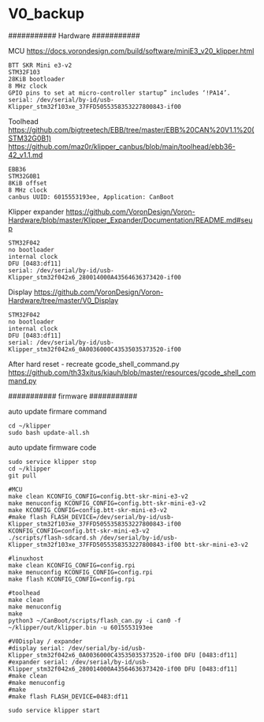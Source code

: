 # V0_backup

########### Hardware ###########

MCU
https://docs.vorondesign.com/build/software/miniE3_v20_klipper.html
	
	BTT SKR Mini e3-v2
	STM32F103
	28KiB bootloader
	8 MHz clock
	GPIO pins to set at micro-controller startup” includes ‘!PA14’.
	serial: /dev/serial/by-id/usb-Klipper_stm32f103xe_37FFD5055358353227800843-if00
 


Toolhead
https://github.com/bigtreetech/EBB/tree/master/EBB%20CAN%20V1.1%20(STM32G0B1) 
	https://github.com/maz0r/klipper_canbus/blob/main/toolhead/ebb36-42_v1.1.md 
	
	EBB36 
	STM32G0B1
	8KiB offset
	8 MHz clock
	canbus UUID: 6015553193ee, Application: CanBoot
	

Klipper expander
https://github.com/VoronDesign/Voron-Hardware/blob/master/Klipper_Expander/Documentation/README.md#seup 
	
	STM32F042
	no bootloader
	internal clock
	DFU [0483:df11]
	serial: /dev/serial/by-id/usb-Klipper_stm32f042x6_280014000A43564636373420-if00 
	

Display
https://github.com/VoronDesign/Voron-Hardware/tree/master/V0_Display

	STM32F042
	no bootloader
	internal clock
	DFU [0483:df11]
	serial: /dev/serial/by-id/usb-Klipper_stm32f042x6_0A0036000C43535035373520-if00
	
After hard reset - recreate gcode_shell_command.py
https://github.com/th33xitus/kiauh/blob/master/resources/gcode_shell_command.py

########### firmware ###########

auto update firmare command
~~~~~~~~~~~~~~~~~~~~~~~~~
cd ~/klipper
sudo bash update-all.sh
~~~~~~~~~~~~~~~~~~~~~~~~~
auto update firmware code
~~~~~~~~~~~~~~~~~~~~~~~~~
sudo service klipper stop
cd ~/klipper
git pull

#MCU
make clean KCONFIG_CONFIG=config.btt-skr-mini-e3-v2
make menuconfig KCONFIG_CONFIG=config.btt-skr-mini-e3-v2
make KCONFIG_CONFIG=config.btt-skr-mini-e3-v2
#make flash FLASH_DEVICE=/dev/serial/by-id/usb-Klipper_stm32f103xe_37FFD5055358353227800843-if00 KCONFIG_CONFIG=config.btt-skr-mini-e3-v2
./scripts/flash-sdcard.sh /dev/serial/by-id/usb-Klipper_stm32f103xe_37FFD5055358353227800843-if00 btt-skr-mini-e3-v2 

#linuxhost
make clean KCONFIG_CONFIG=config.rpi
make menuconfig KCONFIG_CONFIG=config.rpi
make flash KCONFIG_CONFIG=config.rpi

#toolhead
make clean 
make menuconfig 
make 
python3 ~/CanBoot/scripts/flash_can.py -i can0 -f ~/klipper/out/klipper.bin -u 6015553193ee

#V0Display / expander
#display serial: /dev/serial/by-id/usb-Klipper_stm32f042x6_0A0036000C43535035373520-if00 DFU [0483:df11]
#expander serial: /dev/serial/by-id/usb-Klipper_stm32f042x6_280014000A43564636373420-if00 DFU [0483:df11]
#make clean 
#make menuconfig 
#make
#make flash FLASH_DEVICE=0483:df11 

sudo service klipper start
~~~~~~~~~~~~~~~~~~~~~~~~~~~~~~~~~~
	
